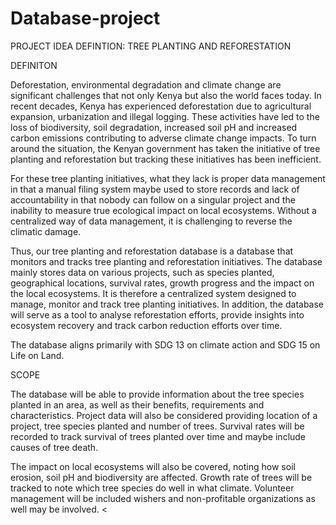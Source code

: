 # Database-project
PROJECT IDEA DEFINTION: TREE PLANTING AND REFORESTATION 

DEFINITON 

Deforestation, environmental degradation and climate change are significant challenges that not only Kenya but also the world faces today. In recent decades, Kenya has experienced deforestation due to agricultural expansion, urbanization and illegal logging. These activities have led to the loss of biodiversity, soil degradation, increased soil pH and increased carbon emissions contributing to adverse climate change impacts. To turn around the situation, the Kenyan government has taken the initiative of tree planting and reforestation but tracking these initiatives has been inefficient. 

For these tree planting initiatives, what they lack is proper data management in that a manual filing system maybe used to store records and lack of accountability in that nobody can follow on a singular project and the inability to measure true ecological impact on local ecosystems. Without a centralized way of data management, it is challenging to reverse the climatic damage. 

 Thus, our tree planting and reforestation database is a database that monitors and tracks tree planting and reforestation initiatives. The database mainly stores data on various projects, such as species planted, geographical locations, survival rates, growth progress and the impact on the local ecosystems. It is therefore a centralized system designed to manage, monitor and track tree planting initiatives. In addition, the database will serve as a tool to analyse reforestation efforts, provide insights into ecosystem recovery and track carbon reduction efforts over time.  

The database aligns primarily with SDG 13 on climate action and SDG 15 on Life on Land. 

SCOPE 

The database will be able to provide information about the tree species planted in an area, as well as their benefits, requirements and characteristics. Project data will also be considered providing location of a project, tree species planted and number of trees. Survival rates will be recorded to track survival of trees planted over time and maybe include causes of tree death. 

 The impact on local ecosystems will also be covered, noting how soil erosion, soil pH and biodiversity are affected. Growth rate of trees will be tracked to note which tree species do well in what climate. Volunteer management will be included wishers and non-profitable organizations as well may be involved. 
<
 

 
